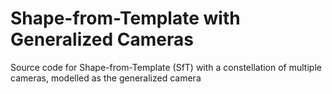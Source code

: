 # Shape-from-Template with Generalized Cameras
Source code for Shape-from-Template (SfT) with a constellation of multiple cameras, modelled as the generalized camera
